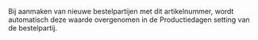 Bij aanmaken van nieuwe bestelpartijen met dit artikelnummer, wordt automatisch deze waarde overgenomen in de Productiedagen setting van de bestelpartij.